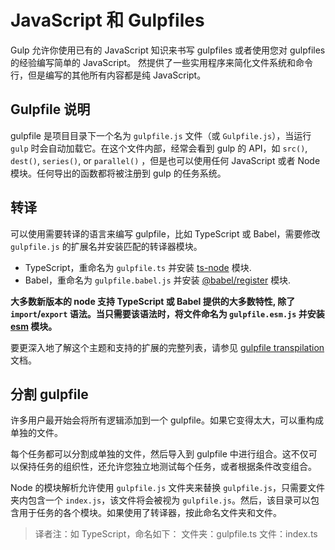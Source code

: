 <!-- front-matter
id: javascript-and-gulpfiles
title: JavaScript and Gulpfiles
hide_title: true
sidebar_label: JavaScript and Gulpfiles
-->

# JavaScript 和 Gulpfiles

Gulp 允许你使用已有的 JavaScript 知识来书写 gulpfiles 或者使用您对 gulpfiles 的经验编写简单的 JavaScript。
然提供了一些实用程序来简化文件系统和命令行，但是编写的其他所有内容都是纯 JavaScript。

## Gulpfile 说明

gulpfile 是项目目录下一个名为 `gulpfile.js` 文件（或 `Gulpfile.js`），当运行 `gulp` 时会自动加载它。在这个文件内部，经常会看到 gulp 的 API，如 `src()`, `dest()`, `series()`, or `parallel()` ，但是也可以使用任何 JavaScript 或者 Node 模块。任何导出的函数都将被注册到 gulp 的任务系统。

## 转译

可以使用需要转译的语言来编写 gulpfile，比如 TypeScript 或 Babel，需要修改 `gulpfile.js` 的扩展名并安装匹配的转译器模块。


* TypeScript，重命名为 `gulpfile.ts` 并安装 [ts-node][ts-node-module] 模块.
* Babel，重命名为 `gulpfile.babel.js` 并安装 [@babel/register][babel-register-module] 模块.

__大多数新版本的 node 支持 TypeScript 或 Babel 提供的大多数特性, 除了 `import`/`export` 语法。当只需要该语法时，将文件命名为 `gulpfile.esm.js` 并安装 [esm][esm-module] 模块。__

要更深入地了解这个主题和支持的扩展的完整列表，请参见 [gulpfile transpilation][gulpfile-transpilation-advanced] 文档。

##  分割 gulpfile

许多用户最开始会将所有逻辑添加到一个 gulpfile。如果它变得太大，可以重构成单独的文件。

每个任务都可以分割成单独的文件，然后导入到 gulpfile 中进行组合。这不仅可以保持任务的组织性，还允许您独立地测试每个任务，或者根据条件改变组合。

Node 的模块解析允许使用 `gulpfile.js` 文件夹来替换 `gulpfile.js`，只需要文件夹内包含一个 `index.js`，该文件将会被视为 `gulpfile.js`。然后，该目录可以包含用于任务的各个模块。如果使用了转译器，按此命名文件夹和文件。

> 译者注：如 TypeScript，命名如下：
  文件夹：gulpfile.ts
  文件：index.ts

[gulpfile-transpilation-advanced]: ../documentation-missing.md
[ts-node-module]: https://www.npmjs.com/package/ts-node
[babel-register-module]: https://www.npmjs.com/package/@babel/register
[esm-module]: https://www.npmjs.com/package/esm
